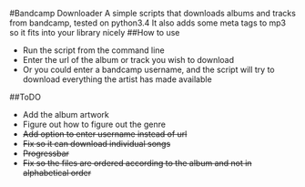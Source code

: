 #Bandcamp Downloader
A simple scripts that downloads albums and tracks from bandcamp, tested on python3.4
It also adds some meta tags to mp3 so it fits into your library nicely
##How to use
* Run the script from the command line
* Enter the url of the album or track you wish to download
* Or you could enter a bandcamp username, and the script will try to download everything the artist has made available 

##ToDO
* Add the album artwork
* Figure out how to figure out the genre
* <del>Add option to enter username instead of url</del>
* <del>Fix so it can download individual songs</del>
* <del>Progressbar</del>
* <del>Fix so the files are ordered according to the album and not in alphabetical order</del>
